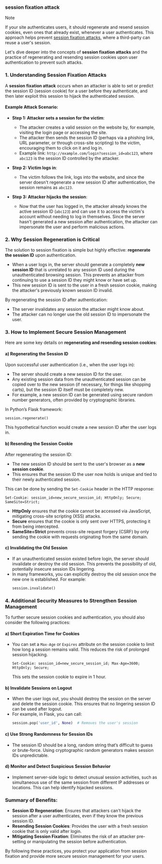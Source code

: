 ### session fixation attack

> [!NOTE]
> If your site authenticates users, it should regenerate and resend session cookies, even ones that already exist, whenever a user authenticates. This approach helps prevent [session fixation attacks](https://developer.mozilla.org/en-US/docs/Web/Security/Types_of_attacks#session_fixation), where a third-party can reuse a user's session.

Let's dive deeper into the concepts of **session fixation attacks** and the practice of regenerating and resending session cookies upon user authentication to prevent such attacks.

### 1. **Understanding Session Fixation Attacks**

A **session fixation attack** occurs when an attacker is able to set or predict the session ID (session cookie) for a user before they authenticate, and then later exploit this session to hijack the authenticated session.

#### Example Attack Scenario:
- **Step 1: Attacker sets a session for the victim**:
  - The attacker creates a valid session on the website by, for example, visiting the login page or accessing the site.
  - The attacker then sends the session ID (perhaps via a phishing link, URL parameter, or through cross-site scripting) to the victim, encouraging them to click on it and log in.
  - Example link: `http://example.com/login?session_id=abc123`, where `abc123` is the session ID controlled by the attacker.

- **Step 2: Victim logs in**:
  - The victim follows the link, logs into the website, and since the server doesn't regenerate a new session ID after authentication, the session remains as `abc123`.

- **Step 3: Attacker hijacks the session**:
  - Now that the user has logged in, the attacker already knows the active session ID (`abc123`) and can use it to access the victim's account without needing to log in themselves. Since the server hasn’t generated a new session after authentication, the attacker can impersonate the user and perform malicious actions.

### 2. **Why Session Regeneration is Critical**

The solution to session fixation is simple but highly effective: **regenerate the session ID** upon authentication.

- When a user logs in, the server should generate a completely **new session ID** that is unrelated to any session ID used during the unauthenticated browsing session. This prevents an attacker from continuing to use a session ID they might know or have set up.
- This new session ID is sent to the user in a fresh session cookie, making the attacker's previously known session ID invalid.
  
By regenerating the session ID after authentication:
- The server invalidates any session the attacker might know about.
- The attacker can no longer use the old session ID to impersonate the user.

### 3. **How to Implement Secure Session Management**

Here are some key details on **regenerating and resending session cookies**:

#### a) **Regenerating the Session ID**
Upon successful user authentication (i.e., when the user logs in):
- The server should create a new session ID for the user.
- Any existing session data from the unauthenticated session can be copied over to the new session (if necessary, for things like shopping carts), but the session ID itself must be completely new.
- For example, a new session ID can be generated using secure random number generators, often provided by cryptographic libraries.
  
In Python’s Flask framework:
```python
session.regenerate()
```
This hypothetical function would create a new session ID after the user logs in.

#### b) **Resending the Session Cookie**
After regenerating the session ID:
- The new session ID should be sent to the user's browser as a **new session cookie**.
- This ensures that the session ID the user now holds is unique and tied to their newly authenticated session.

This can be done by sending the `Set-Cookie` header in the HTTP response:
```http
Set-Cookie: session_id=new_secure_session_id; HttpOnly; Secure; SameSite=Strict;
```
- **HttpOnly** ensures that the cookie cannot be accessed via JavaScript, mitigating cross-site scripting (XSS) attacks.
- **Secure** ensures that the cookie is only sent over HTTPS, protecting it from being intercepted.
- **SameSite=Strict** prevents cross-site request forgery (CSRF) by only sending the cookie with requests originating from the same domain.

#### c) **Invalidating the Old Session**
- If an unauthenticated session existed before login, the server should invalidate or destroy the old session. This prevents the possibility of old, potentially insecure session IDs lingering.
- In many frameworks, you can explicitly destroy the old session once the new one is established. For example:
  ```python
  session.invalidate()
  ```

### 4. **Additional Security Measures to Strengthen Session Management**

To further secure session cookies and authentication, you should also consider the following practices:

#### a) **Short Expiration Time for Cookies**
- You can set a `Max-Age` or `Expires` attribute on the session cookie to limit how long a session remains valid. This reduces the risk of prolonged session hijacking.
  ```http
  Set-Cookie: session_id=new_secure_session_id; Max-Age=3600; HttpOnly; Secure;
  ```
  This sets the session cookie to expire in 1 hour.

#### b) **Invalidate Sessions on Logout**
- When the user logs out, you should destroy the session on the server and delete the session cookie. This ensures that no lingering session ID can be used after logout.
- For example, in Flask, you can call:
  ```python
  session.pop('user_id', None)  # Removes the user's session
  ```

#### c) **Use Strong Randomness for Session IDs**
- The session ID should be a long, random string that’s difficult to guess or brute-force. Using cryptographic random generators makes session IDs unpredictable.

#### d) **Monitor and Detect Suspicious Session Behavior**
- Implement server-side logic to detect unusual session activities, such as simultaneous use of the same session from different IP addresses or locations. This can help identify hijacked sessions.

### Summary of Benefits:
- **Session ID Regeneration**: Ensures that attackers can't hijack the session after a user authenticates, even if they know the previous session ID.
- **Resending Session Cookies**: Provides the user with a fresh session cookie that is only valid after login.
- **Mitigating Session Fixation**: Eliminates the risk of an attacker pre-setting or manipulating the session before authentication.

By following these practices, you protect your application from session fixation and provide more secure session management for your users.